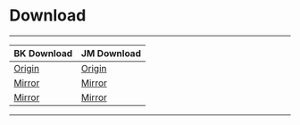 # Download

---

| BK Download                                                  | JM Download                                                  |
| ------------------------------------------------------------ | ------------------------------------------------------------ |
| [Origin](https://github.com/files2d/app/releases/download/apk/picacg.apk) | [Origin](https://github.com/files2d/app/releases/download/apk/jmstable.apk) |
| [Mirror](https://sciproxy.com/github.com/files2d/app/releases/download/apk/picacg.apk) | [Mirror](https://sciproxy.com/github.com/files2d/app/releases/download/apk/jmstable.apk) |
| [Mirror](https://ghproxy.net/https://github.com/files2d/app/releases/download/apk/picacg.apk) | [Mirror](https://ghproxy.net/https://github.com/files2d/app/releases/download/apk/jmstable.apk) |

---

